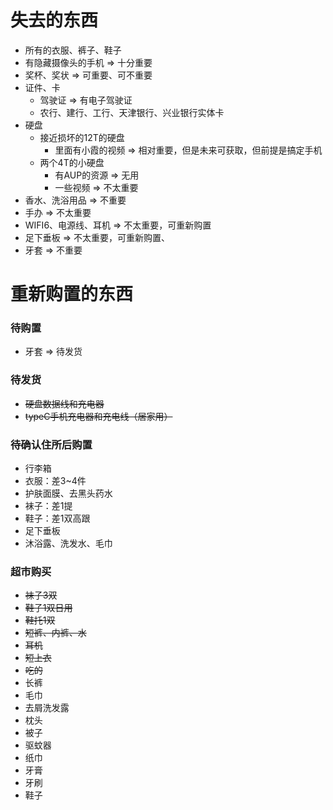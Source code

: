 # 失去的东西
- 所有的衣服、裤子、鞋子
- 有隐藏摄像头的手机 => 十分重要
- 奖杯、奖状 => 可重要、可不重要
- 证件、卡
  - 驾驶证 => 有电子驾驶证
  - 农行、建行、工行、天津银行、兴业银行实体卡
- 硬盘
  - 接近损坏的12T的硬盘
    - 里面有小霞的视频 => 相对重要，但是未来可获取，但前提是搞定手机
  - 两个4T的小硬盘
    - 有AUP的资源 => 无用
    - 一些视频 => 不太重要
- 香水、洗浴用品 => 不重要
- 手办 => 不太重要
- WIFI6、电源线、耳机 => 不太重要，可重新购置
- 足下垂板 => 不太重要，可重新购置、
- 牙套 => 不重要

# 重新购置的东西
### 待购置
- 牙套 => 待发货

### 待发货
- ~~硬盘数据线和充电器~~
- ~~typeC手机充电器和充电线（居家用）~~

### 待确认住所后购置
- 行李箱
- 衣服：差3~4件
- 护肤面膜、去黑头药水
- 袜子：差1提
- 鞋子：差1双高跟
- 足下垂板
- 沐浴露、洗发水、毛巾

### 超市购买
- ~~袜子3双~~
- ~~鞋子1双日用~~
- ~~鞋托1双~~
- ~~短裤、内裤、水~~
- ~~耳机~~
- ~~短上衣~~
- ~~吃的~~
- 长裤
- 毛巾
- 去屑洗发露
- 枕头
- 被子
- 驱蚊器
- 纸巾
- 牙膏
- 牙刷
- 鞋子
